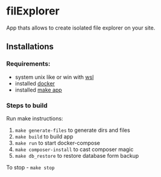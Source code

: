 # filExplorer

App thats allows to create isolated file explorer on your site.

## Installations

###  Requirements:
* system unix like or win with
[wsl](https://learn.microsoft.com/ru-ru/windows/wsl/install)
* installed [docker](https://www.docker.com/)
* installed [make app](https://www.gnu.org/software/make/)

### Steps to build

Run make instructions:

1. `make generate-files` to generate dirs and files
2. `make build` to build app
3. `make run` to start docker-compose
4. `make composer-install` to cast composer magic
5. `make db_restore` to restore database form backup

To stop - `make stop`
